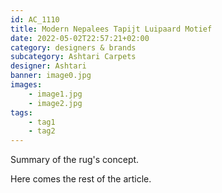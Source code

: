 ```yaml
---
id: AC_1110
title: Modern Nepalees Tapijt Luipaard Motief
date: 2022-05-02T22:57:21+02:00
category: designers & brands
subcategory: Ashtari Carpets
designer: Ashtari
banner: image0.jpg
images:
    - image1.jpg
    - image2.jpg
tags:
    - tag1
    - tag2
---
```


Summary of the rug's concept.

<!--more-->

Here comes the rest of the article.
